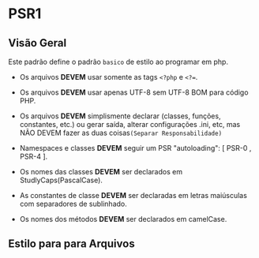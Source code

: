# PSR1

## Visão Geral

 Este padrão define o padrão `basico` de estilo ao programar em php.

- Os arquivos **DEVEM** usar somente as tags `<?php` e `<?=`.

- Os arquivos **DEVEM** usar apenas UTF-8 sem UTF-8 BOM para código PHP.

- Os arquivos **DEVEM** simplismente declarar (classes, funções, constantes, etc.) ou  gerar saída, alterar configurações .ini, etc, mas NÃO DEVEM fazer as duas coisas`(Separar Responsabilidade)`

- Namespaces e classes **DEVEM** seguir um PSR "autoloading": [ PSR-0 , PSR-4 ].

- Os nomes das classes **DEVEM** ser declarados em StudlyCaps(PascalCase).

- As constantes de classe **DEVEM** ser declaradas em letras maiúsculas com separadores de sublinhado.

- Os nomes dos métodos **DEVEM** ser declarados em camelCase.

## Estilo para para Arquivos
